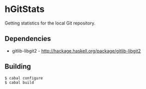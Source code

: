 hGitStats
=========

Getting statistics for the local Git repository.

Dependencies
------------
* gitlib-libgit2 - http://hackage.haskell.org/package/gitlib-libgit2

Building
--------

    $ cabal configure
    $ cabal build
